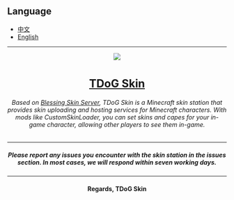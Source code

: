 ## Language

- [中文](README.md)
- [English](README_en.md)
---
<div align=center><img src="https://github.com/615303619/TDoG-Skin/assets/71170887/d75b3ddf-6ec5-4bc7-afe0-092385d9279b"></div>

# <div align="center" style="font-size:25px">[TDoG Skin](https://skin.tdogmc.top/)</div>
###### <p align="center">Based on [Blessing Skin Server](https://github.com/bs-community/blessing-skin-server), TDoG Skin is a Minecraft skin station that provides skin uploading and hosting services for Minecraft characters. With mods like CustomSkinLoader, you can set skins and capes for your in-game character, allowing other players to see them in-game.</p>  
---
##### <p align="center">Please report any issues you encounter with the skin station in the issues section. In most cases, we will respond within seven working days.</p>

---

#### <p align="center">Regards, TDoG Skin</p>
